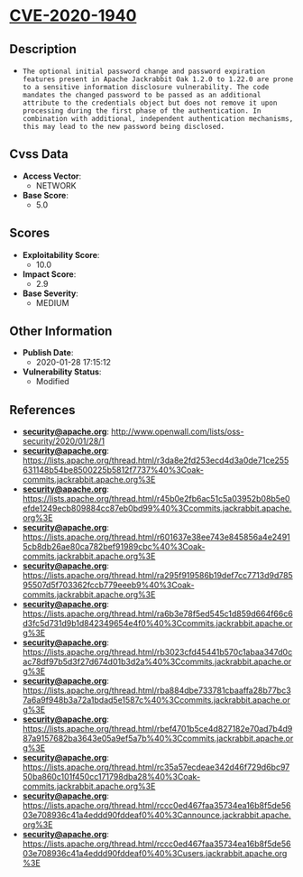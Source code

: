 
# [CVE-2020-1940](https://cve.mitre.org/cgi-bin/cvename.cgi?name=CVE-2020-1940)

## Description

- `The optional initial password change and password expiration features present in Apache Jackrabbit Oak 1.2.0 to 1.22.0 are prone to a sensitive information disclosure vulnerability. The code mandates the changed password to be passed as an additional attribute to the credentials object but does not remove it upon processing during the first phase of the authentication. In combination with additional, independent authentication mechanisms, this may lead to the new password being disclosed.`

## Cvss Data

- **Access Vector**:
  - NETWORK
- **Base Score**:
  - 5.0

## Scores

- **Exploitability Score**:
  - 10.0
- **Impact Score**:
  - 2.9
- **Base Severity**:
  - MEDIUM

## Other Information

- **Publish Date**:
  - 2020-01-28 17:15:12
- **Vulnerability Status**:
  - Modified

## References

- **security@apache.org**: http://www.openwall.com/lists/oss-security/2020/01/28/1
- **security@apache.org**: https://lists.apache.org/thread.html/r3da8e2fd253ecd4d3a0de71ce255631148b54be8500225b5812f7737%40%3Coak-commits.jackrabbit.apache.org%3E
- **security@apache.org**: https://lists.apache.org/thread.html/r45b0e2fb6ac51c5a03952b08b5e0efde1249ecb809884cc87eb0bd99%40%3Ccommits.jackrabbit.apache.org%3E
- **security@apache.org**: https://lists.apache.org/thread.html/r601637e38ee743e845856a4e24915cb8db26ae80ca782bef91989cbc%40%3Coak-commits.jackrabbit.apache.org%3E
- **security@apache.org**: https://lists.apache.org/thread.html/ra295f919586b19def7cc7713d9d78595507d5f703362fccb779eeeb9%40%3Coak-commits.jackrabbit.apache.org%3E
- **security@apache.org**: https://lists.apache.org/thread.html/ra6b3e78f5ed545c1d859d664f66c6d3fc5d731d9b1d842349654e4f0%40%3Ccommits.jackrabbit.apache.org%3E
- **security@apache.org**: https://lists.apache.org/thread.html/rb3023cfd45441b570c1abaa347d0cac78df97b5d3f27d674d01b3d2a%40%3Ccommits.jackrabbit.apache.org%3E
- **security@apache.org**: https://lists.apache.org/thread.html/rba884dbe733781cbaaffa28b77bc37a6a9f948b3a72a1bdad5e1587c%40%3Ccommits.jackrabbit.apache.org%3E
- **security@apache.org**: https://lists.apache.org/thread.html/rbef4701b5ce4d827182e70ad7b4d987a9157682ba3643e05a9ef5a7b%40%3Ccommits.jackrabbit.apache.org%3E
- **security@apache.org**: https://lists.apache.org/thread.html/rc35a57ecdeae342d46f729d6bc9750ba860c101f450cc171798dba28%40%3Coak-commits.jackrabbit.apache.org%3E
- **security@apache.org**: https://lists.apache.org/thread.html/rccc0ed467faa35734ea16b8f5de5603e708936c41a4eddd90fddeaf0%40%3Cannounce.jackrabbit.apache.org%3E
- **security@apache.org**: https://lists.apache.org/thread.html/rccc0ed467faa35734ea16b8f5de5603e708936c41a4eddd90fddeaf0%40%3Cusers.jackrabbit.apache.org%3E
